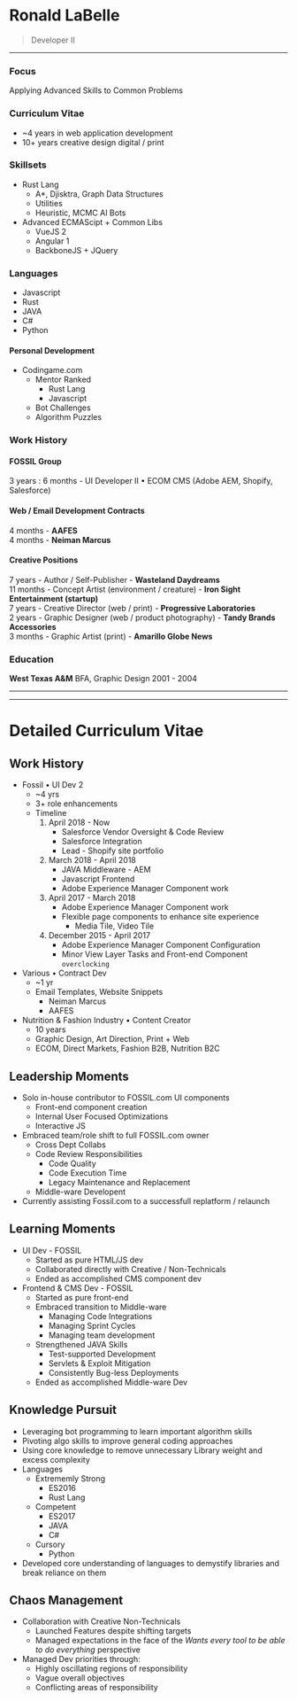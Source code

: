 # Ronald LaBelle
> Developer II
---

### Focus
Applying Advanced Skills to Common Problems

### Curriculum Vitae
- ~4 years in web application development  
- 10+ years creative design digital / print

### Skillsets
- Rust Lang
    - A*, Djisktra, Graph Data Structures
    - Utilities
    - Heuristic, MCMC AI Bots
- Advanced ECMAScipt + Common Libs
    - VueJS 2
    - Angular 1
    - BackboneJS + JQuery

### Languages
- Javascript
- Rust
- JAVA
- C#
- Python


#### Personal Development
- Codingame.com
    - Mentor Ranked
        - Rust Lang
        - Javascript
    - Bot Challenges
    - Algorithm Puzzles

### Work History
#### FOSSIL Group
3 years : 6 months - UI Developer II &bull; ECOM CMS (Adobe AEM, Shopify, Salesforce)

#### Web / Email Development Contracts
4 months - __AAFES__  
4 months - __Neiman Marcus__

#### Creative Positions
7 years - Author / Self-Publisher - __Wasteland Daydreams__  
11 months - Concept Artist (environment / creature) - __Iron Sight Entertainment (startup)__  
7 years - Creative Director (web / print) - __Progressive Laboratories__  
2 years - Graphic Designer (web / product photography) - __Tandy Brands Accessories__  
3 months - Graphic Artist (print) - __Amarillo Globe News__

### Education
__West Texas A&M__
BFA, Graphic Design
2001 - 2004

----
----

# Detailed Curriculum Vitae

## Work History
- Fossil • UI Dev 2
    - ~4 yrs
    - 3+ role enhancements
    - Timeline
        1. April 2018 - Now
            - Salesforce Vendor Oversight & Code Review
            - Salesforce Integration
            - Lead - Shopify site portfolio
        1. March 2018 - April 2018
            - JAVA Middleware - AEM
            - Javascript Frontend
            - Adobe Experience Manager Component work
        1. April 2017 - March 2018
            - Adobe Experience Manager Component work
            - Flexible page components to enhance site experience
                - Media Tile, Video Tile
        1. December 2015 - April 2017
            - Adobe Experience Manager Component Configuration
            - Minor View Layer Tasks and Front-end Component `overclocking`
- Various • Contract Dev
    - ~1 yr
    - Email Templates, Website Snippets
        - Neiman Marcus
        - AAFES
- Nutrition & Fashion Industry • Content Creator
    - 10 years
    - Graphic Design, Art Direction, Print + Web
    - ECOM, Direct Markets, Fashion B2B, Nutrition B2C

## Leadership Moments
- Solo in-house contributor to FOSSIL.com UI components
    - Front-end component creation
    - Internal User Focused Optimizations
    - Interactive JS
- Embraced team/role shift to full FOSSIL.com owner
    - Cross Dept Collabs
    - Code Review Responsibilities
        - Code Quality
        - Code Execution Time
        - Legacy Maintenance and Replacement 
    - Middle-ware Developent
- Currently assisting Fossil.com to a successfull replatform / relaunch

## Learning Moments
- UI Dev - FOSSIL
    - Started as pure HTML/JS dev
    - Collaborated directly with Creative / Non-Technicals
    - Ended as accomplished CMS component dev
- Frontend & CMS Dev - FOSSIL
    - Started as pure front-end
    - Embraced transition to Middle-ware
        - Managing Code Integrations
        - Managing Sprint Cycles
        - Managing team development
    - Strengthened JAVA Skills
        - Test-supported Development
        - Servlets & Exploit Mitigation
        - Consistently Bug-less Deployments
    - Ended as accomplished Middle-ware Dev

## Knowledge Pursuit
- Leveraging bot programming to learn important algorithm skills
- Pivoting algo skills to improve general coding approaches
- Using core knowledge to remove unnecessary Library weight and excess complexity
- Languages
    - Extrememly Strong
        - ES2016
        - Rust Lang
    - Competent
        - ES2017
        - JAVA
        - C#
    - Cursory
        - Python
- Developed core understanding of languages to demystify libraries and break reliance on them

## Chaos Management
- Collaboration with Creative Non-Technicals
    - Launched Features despite shifting targets
    - Managed expectations in the face of the _Wants every tool to be able to do everything_ perspective
- Managed Dev priorities through:
    - Highly oscillating regions of responsibility
    - Vague overall objectives
    - Conflicting areas of responsibility